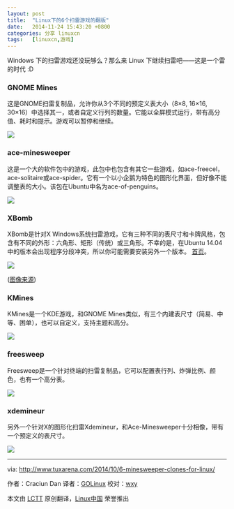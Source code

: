 ```yaml
---
layout: post
title:	"Linux下的6个扫雷游戏的翻版"
date:	2014-11-24 15:43:20 +0800 
categories:	分享 linuxcn 
tags:	[linuxcn,游戏]
---
```



Windows 下的扫雷游戏还没玩够么？那么来 Linux 下继续扫雷吧——这是一个雷的时代 :D


### GNOME Mines


这是GNOME扫雷复制品，允许你从3个不同的预定义表大小（8×8, 16×16, 30×16）中选择其一，或者自定义行列的数量。它能以全屏模式运行，带有高分值、耗时和提示。游戏可以暂停和继续。


![](/Asserts/Images//attachment/album/201411/24/154324b1kpw9xpng1runx3.jpg)


### ace-minesweeper


这是一个大的软件包中的游戏，此包中也包含有其它一些游戏，如ace-freecel，ace-solitaire或ace-spider。它有一个以小企鹅为特色的图形化界面，但好像不能调整表的大小。该包在Ubuntu中名为ace-of-penguins。


![](/Asserts/Images//attachment/album/201411/24/154326svvf95qfmc2jll1n.jpg)


### XBomb


XBomb是针对X Windows系统扫雷游戏，它有三种不同的表尺寸和卡牌风格，包含有不同的外形：六角形、矩形（传统）或三角形。不幸的是，在Ubuntu 14.04中的版本会出现程序分段冲突，所以你可能需要安装另外一个版本。 [首页](http://www.gedanken.org.uk/software/xbomb/)。


![](/Asserts/Images//attachment/album/201411/24/154327y91avz9o1v1wz36n.png)


([图像来源](http://www.gedanken.org.uk/software/xbomb/))


### KMines


KMines是一个KDE游戏，和GNOME Mines类似，有三个内建表尺寸（简易、中等、困单），也可以自定义，支持主题和高分。


![](/Asserts/Images//attachment/album/201411/24/154330nauoo9zokc5emynp.jpg)


### freesweep


Freesweep是一个针对终端的扫雷复制品，它可以配置表行列、炸弹比例、颜色，也有一个高分表。


![](/Asserts/Images//attachment/album/201411/24/154332d1l3l1zmocz5moty.jpg)


### xdemineur


另外一个针对X的图形化扫雷Xdemineur，和Ace-Minesweeper十分相像，带有一个预定义的表尺寸。


![](/Asserts/Images//attachment/album/201411/24/154335j7z11nmiw9d13j5d.jpg)




---


via: <http://www.tuxarena.com/2014/10/6-minesweeper-clones-for-linux/>


作者：Craciun Dan 译者：[GOLinux](https://github.com/GOLinux) 校对：[wxy](https://github.com/wxy)


本文由 [LCTT](https://github.com/LCTT/TranslateProject) 原创翻译，[Linux中国](http://linux.cn/) 荣誉推出
